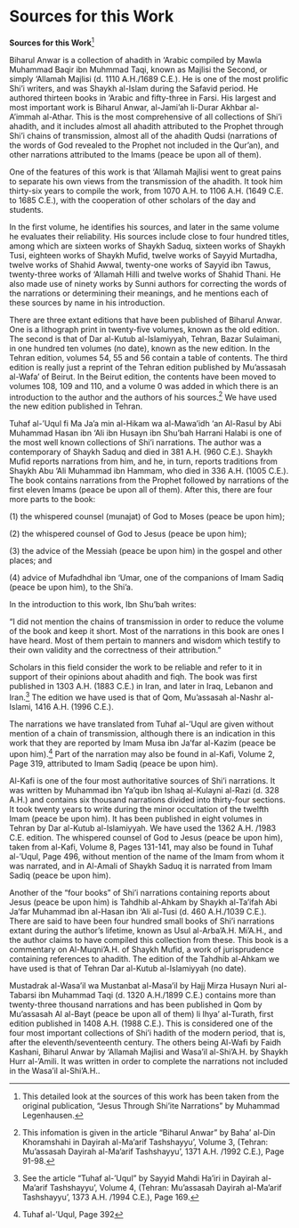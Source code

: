 Sources for this Work
=====================

**Sources for this Work**[^1]

Biharul Anwar is a collection of ahadith in ‘Arabic compiled by Mawla
Muhammad Baqir ibn Muhmmad Taqi, known as Majlisi the Second, or simply
‘Allamah Majlisi (d. 1110 A.H./1689 C.E.). He is one of the most
prolific Shi’i writers, and was Shaykh al-Islam during the Safavid
period. He authored thirteen books in ‘Arabic and fifty-three in Farsi.
His largest and most important work is Biharul Anwar, al-Jami’ah
li-Durar Akhbar al-A’immah al-Athar. This is the most comprehensive of
all collections of Shi’i ahadith, and it includes almost all ahadith
attributed to the Prophet through Shi’i chains of transmission, almost
all of the ahadith Qudsi (narrations of the words of God revealed to the
Prophet not included in the Qur’an), and other narrations attributed to
the Imams (peace be upon all of them).

One of the features of this work is that ‘Allamah Majlisi went to great
pains to separate his own views from the transmission of the ahadith. It
took him thirty-six years to compile the work, from 1070 A.H. to 1106
A.H. (1649 C.E. to 1685 C.E.), with the cooperation of other scholars of
the day and students.

In the first volume, he identifies his sources, and later in the same
volume he evaluates their reliability. His sources include close to four
hundred titles, among which are sixteen works of Shaykh Saduq, sixteen
works of Shaykh Tusi, eighteen works of Shaykh Mufid, twelve works of
Sayyid Murtadha, twelve works of Shahid Awwal, twenty-one works of
Sayyid ibn Tawus, twenty-three works of ‘Allamah Hilli and twelve works
of Shahid Thani. He also made use of ninety works by Sunni authors for
correcting the words of the narrations or determining their meanings,
and he mentions each of these sources by name in his introduction.

There are three extant editions that have been published of Biharul
Anwar. One is a lithograph print in twenty-five volumes, known as the
old edition. The second is that of Dar al-Kutub al-Islamiyyah, Tehran,
Bazar Sulaimani, in one hundred ten volumes (no date), known as the new
edition. In the Tehran edition, volumes 54, 55 and 56 contain a table of
contents. The third edition is really just a reprint of the Tehran
edition published by Mu’assasah al-Wafa’ of Beirut. In the Beirut
edition, the contents have been moved to volumes 108, 109 and 110, and a
volume 0 was added in which there is an introduction to the author and
the authors of his sources.[^2] We have used the new edition published
in Tehran.

Tuhaf al-’Uqul fi Ma Ja’a min al-Hikam wa al-Mawa’idh ‘an Al-Rasul by
Abi Muhammad Hasan ibn ‘Ali ibn Husayn ibn Shu’bah Harrani Halabi is one
of the most well known collections of Shi’i narrations. The author was a
contemporary of Shaykh Saduq and died in 381 A.H. (960 C.E.). Shaykh
Mufid reports narrations from him, and he, in turn, reports traditions
from Shaykh Abu ‘Ali Muhammad ibn Hammam, who died in 336 A.H. (1005
C.E.). The book contains narrations from the Prophet followed by
narrations of the first eleven Imams (peace be upon all of them). After
this, there are four more parts to the book:

(1) the whispered counsel (munajat) of God to Moses (peace be upon him);

(2) the whispered counsel of God to Jesus (peace be upon him);

(3) the advice of the Messiah (peace be upon him) in the gospel and
other places; and

(4) advice of Mufadhdhal ibn ‘Umar, one of the companions of Imam Sadiq
(peace be upon him), to the Shi’a.

In the introduction to this work, Ibn Shu’bah writes:

“I did not mention the chains of transmission in order to reduce the
volume of the book and keep it short. Most of the narrations in this
book are ones I have heard. Most of them pertain to manners and wisdom
which testify to their own validity and the correctness of their
attribution.”

Scholars in this field consider the work to be reliable and refer to it
in support of their opinions about ahadith and fiqh. The book was first
published in 1303 A.H. (1883 C.E.) in Iran, and later in Iraq, Lebanon
and Iran.[^3] The edition we have used is that of Qom, Mu’assasah
al-Nashr al-Islami, 1416 A.H. (1996 C.E.).

The narrations we have translated from Tuhaf al-’Uqul are given without
mention of a chain of transmission, although there is an indication in
this work that they are reported by Imam Musa ibn Ja’far al-Kazim (peace
be upon him).[^4] Part of the narration may also be found in al-Kafi,
Volume 2, Page 319, attributed to Imam Sadiq (peace be upon him).

Al-Kafi is one of the four most authoritative sources of Shi’i
narrations. It was written by Muhammad ibn Ya’qub ibn Ishaq al-Kulayni
al-Razi (d. 328 A.H.) and contains six thousand narrations divided into
thirty-four sections. It took twenty years to write during the minor
occultation of the twelfth Imam (peace be upon him). It has been
published in eight volumes in Tehran by Dar al-Kutub al-Islamiyyah. We
have used the 1362 A.H. /1983 C.E. edition. The whispered counsel of God
to Jesus (peace be upon him), taken from al-Kafi, Volume 8, Pages
131-141, may also be found in Tuhaf al-’Uqul, Page 496, without mention
of the name of the Imam from whom it was narrated, and in Al-Amali of
Shaykh Saduq it is narrated from Imam Sadiq (peace be upon him).

Another of the “four books” of Shi’i narrations containing reports about
Jesus (peace be upon him) is Tahdhib al-Ahkam by Shaykh al-Ta’ifah Abi
Ja’far Muhammad ibn al-Hasan ibn ‘Ali al-Tusi (d. 460 A.H./1039 C.E.).
There are said to have been four hundred small books of Shi’i narrations
extant during the author’s lifetime, known as Usul al-Arba’A.H. Mi’A.H.,
and the author claims to have compiled this collection from these. This
book is a commentary on Al-Muqni’A.H. of Shaykh Mufid, a work of
jurisprudence containing references to ahadith. The edition of the
Tahdhib al-Ahkam we have used is that of Tehran Dar al-Kutub
al-Islamiyyah (no date).

Mustadrak al-Wasa’il wa Mustanbat al-Masa’il by Hajj Mirza Husayn Nuri
al-Tabarsi ibn Muhammad Taqi (d. 1320 A.H./1899 C.E.) contains more than
twenty-three thousand narrations and has been published in Qom by
Mu’assasah Al al-Bayt (peace be upon all of them) li Ihya’ al-Turath,
first edition published in 1408 A.H. (1988 C.E.). This is considered one
of the four most important collections of Shi’i hadith of the modern
period, that is, after the eleventh/seventeenth century. The others
being Al-Wafi by Faidh Kashani, Biharul Anwar by ‘Allamah Majlisi and
Wasa’il al-Shi’A.H. by Shaykh Hurr al-’Amili. It was written in order to
complete the narrations not included in the Wasa’il al-Shi’A.H..

[^1]: This detailed look at the sources of this work has been taken from
the original publication, “Jesus Through Shi’ite Narrations” by Muhammad
Legenhausen.

[^2]: This infomation is given in the article “Biharul Anwar” by Baha’
al-Din Khoramshahi in Dayirah al-Ma’arif Tashshayyu’, Volume 3, (Tehran:
Mu’assasah Dayirah al-Ma’arif Tashshayyu’, 1371 A.H. /1992 C.E.), Page
91-98.

[^3]: See the article “Tuhaf al-’Uqul” by Sayyid Mahdi Ha’iri in Dayirah
al-Ma’arif Tashshayyu’, Volume 4, (Tehran: Mu’assasah Dayirah al-Ma’arif
Tashshayyu’, 1373 A.H. /1994 C.E.), Page 169.

[^4]: Tuhaf al-’Uqul, Page 392


